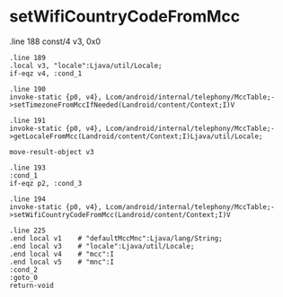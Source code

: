 # setWifiCountryCodeFromMcc
.line 188
    const/4 v3, 0x0

    .line 189
    .local v3, "locale":Ljava/util/Locale;
    if-eqz v4, :cond_1

    .line 190
    invoke-static {p0, v4}, Lcom/android/internal/telephony/MccTable;->setTimezoneFromMccIfNeeded(Landroid/content/Context;I)V

    .line 191
    invoke-static {p0, v4}, Lcom/android/internal/telephony/MccTable;->getLocaleFromMcc(Landroid/content/Context;I)Ljava/util/Locale;

    move-result-object v3

    .line 193
    :cond_1
    if-eqz p2, :cond_3

    .line 194
    invoke-static {p0, v4}, Lcom/android/internal/telephony/MccTable;->setWifiCountryCodeFromMcc(Landroid/content/Context;I)V

    .line 225
    .end local v1    # "defaultMccMnc":Ljava/lang/String;
    .end local v3    # "locale":Ljava/util/Locale;
    .end local v4    # "mcc":I
    .end local v5    # "mnc":I
    :cond_2
    :goto_0
    return-void
